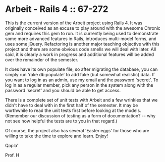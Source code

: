 Arbeit - Rails 4 :: 67-272
===
This is the current version of the Arbeit project using Rails 4.  It was originally conceived as an excuse to play around with the awesome Chronic gem and requires this gem to run.  It is currently being used to demonstrate some more advanced features in Rails, introduces multi-model forms, and uses some jQuery.  Refactoring is another major teaching objective with this project and there are some obvious code smells we will deal with later.  All said, it is clearly a work in progress and additional features will be added over the remainder of the semester.  

It does have its own populate file, so after migrating the database, you can simply run 'rake db:populate' to add fake (but somewhat realistic) data.  If you want to log in as an admin, use my email and the password 'secret'.  To log in as a regular member, pick any person in the system along with the password 'secret' and you should be able to get access.

There is a complete set of unit tests with Arbeit and a few wrinkles that we didn't have to deal with in the first half of the semester.  It may be worthwhile to read the unit tests first before looking at the models. (Remember our discussion of testing as a form of documentation? -- why not see how helpful the tests are to you in that regard.)

Of course, the project also has several 'Easter eggs' for those who are willing to take the time to explore and learn.  Enjoy!

Qapla'

Prof. H
